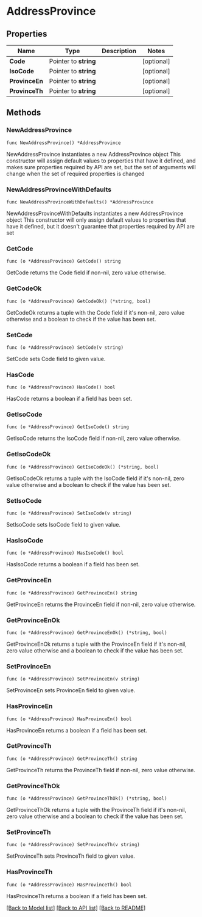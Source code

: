 # AddressProvince

## Properties

Name | Type | Description | Notes
------------ | ------------- | ------------- | -------------
**Code** | Pointer to **string** |  | [optional] 
**IsoCode** | Pointer to **string** |  | [optional] 
**ProvinceEn** | Pointer to **string** |  | [optional] 
**ProvinceTh** | Pointer to **string** |  | [optional] 

## Methods

### NewAddressProvince

`func NewAddressProvince() *AddressProvince`

NewAddressProvince instantiates a new AddressProvince object
This constructor will assign default values to properties that have it defined,
and makes sure properties required by API are set, but the set of arguments
will change when the set of required properties is changed

### NewAddressProvinceWithDefaults

`func NewAddressProvinceWithDefaults() *AddressProvince`

NewAddressProvinceWithDefaults instantiates a new AddressProvince object
This constructor will only assign default values to properties that have it defined,
but it doesn't guarantee that properties required by API are set

### GetCode

`func (o *AddressProvince) GetCode() string`

GetCode returns the Code field if non-nil, zero value otherwise.

### GetCodeOk

`func (o *AddressProvince) GetCodeOk() (*string, bool)`

GetCodeOk returns a tuple with the Code field if it's non-nil, zero value otherwise
and a boolean to check if the value has been set.

### SetCode

`func (o *AddressProvince) SetCode(v string)`

SetCode sets Code field to given value.

### HasCode

`func (o *AddressProvince) HasCode() bool`

HasCode returns a boolean if a field has been set.

### GetIsoCode

`func (o *AddressProvince) GetIsoCode() string`

GetIsoCode returns the IsoCode field if non-nil, zero value otherwise.

### GetIsoCodeOk

`func (o *AddressProvince) GetIsoCodeOk() (*string, bool)`

GetIsoCodeOk returns a tuple with the IsoCode field if it's non-nil, zero value otherwise
and a boolean to check if the value has been set.

### SetIsoCode

`func (o *AddressProvince) SetIsoCode(v string)`

SetIsoCode sets IsoCode field to given value.

### HasIsoCode

`func (o *AddressProvince) HasIsoCode() bool`

HasIsoCode returns a boolean if a field has been set.

### GetProvinceEn

`func (o *AddressProvince) GetProvinceEn() string`

GetProvinceEn returns the ProvinceEn field if non-nil, zero value otherwise.

### GetProvinceEnOk

`func (o *AddressProvince) GetProvinceEnOk() (*string, bool)`

GetProvinceEnOk returns a tuple with the ProvinceEn field if it's non-nil, zero value otherwise
and a boolean to check if the value has been set.

### SetProvinceEn

`func (o *AddressProvince) SetProvinceEn(v string)`

SetProvinceEn sets ProvinceEn field to given value.

### HasProvinceEn

`func (o *AddressProvince) HasProvinceEn() bool`

HasProvinceEn returns a boolean if a field has been set.

### GetProvinceTh

`func (o *AddressProvince) GetProvinceTh() string`

GetProvinceTh returns the ProvinceTh field if non-nil, zero value otherwise.

### GetProvinceThOk

`func (o *AddressProvince) GetProvinceThOk() (*string, bool)`

GetProvinceThOk returns a tuple with the ProvinceTh field if it's non-nil, zero value otherwise
and a boolean to check if the value has been set.

### SetProvinceTh

`func (o *AddressProvince) SetProvinceTh(v string)`

SetProvinceTh sets ProvinceTh field to given value.

### HasProvinceTh

`func (o *AddressProvince) HasProvinceTh() bool`

HasProvinceTh returns a boolean if a field has been set.


[[Back to Model list]](../README.md#documentation-for-models) [[Back to API list]](../README.md#documentation-for-api-endpoints) [[Back to README]](../README.md)


